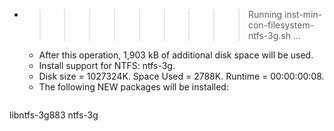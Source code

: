 * >>>>>>>>> Running inst-min-con-filesystem-ntfs-3g.sh ...
  * After this operation, 1,903 kB of additional disk space will be used.
  * Install support for NTFS: ntfs-3g.
  * Disk size = 1027324K. Space Used = 2788K. Runtime = 00:00:00:08.
  * The following NEW packages will be installed:
  ```bash
libntfs-3g883 ntfs-3g
  ```
